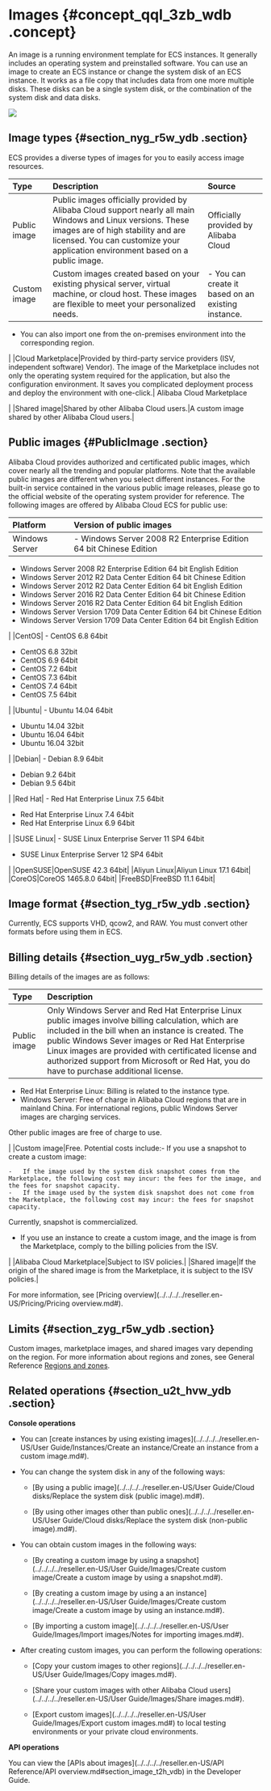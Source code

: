 # Images {#concept_qql_3zb_wdb .concept}

An image is a running environment template for ECS instances. It generally includes an operating system and preinstalled software. You can use an image to create an ECS instance or change the system disk of an ECS instance. It works as a file copy that includes data from one more multiple disks. These disks can be a single system disk, or the combination of the system disk and data disks.

![](http://static-aliyun-doc.oss-cn-hangzhou.aliyuncs.com/assets/img/9572/15416586395238_en-US.png)

## Image types {#section_nyg_r5w_ydb .section}

ECS provides a diverse types of images for you to easily access image resources.

|Type|Description |Source|
|:---|:-----------|:-----|
|Public image|Public images officially provided by Alibaba Cloud support nearly all main Windows and Linux versions. These images are of high stability and are licensed. You can customize your application environment based on a public image.|Officially provided by Alibaba Cloud|
|Custom image|Custom images created based on your existing physical server, virtual machine, or cloud host. These images are flexible to meet your personalized needs.| -   You can create it based on an existing instance.
-   You can also import one from the on-premises environment into the corresponding region.

 |
|Cloud Marketplace|Provided by third-party service providers \(ISV, independent software\) Vendor\). The image of the Marketplace includes not only the operating system required for the application, but also the configuration environment. It saves you complicated deployment process and deploy the environment with one-click.| Alibaba Cloud Marketplace

 |
|Shared image|Shared by other Alibaba Cloud users.|A custom image shared by other Alibaba Cloud users.|

## Public images {#PublicImage .section}

Alibaba Cloud provides authorized and certificated public images, which cover nearly all the trending and popular platforms. Note that the available public images are different when you select different instances. For the built-in service contained in the various public image releases, please go to the official website of the operating system provider for reference. The following images are offered by Alibaba Cloud ECS for public use:

|Platform|Version of public images|
|:-------|:-----------------------|
|Windows Server| -   Windows Server 2008 R2 Enterprise Edition 64 bit Chinese Edition
-   Windows Server 2008 R2 Enterprise Edition 64 bit English Edition
-   Windows Server 2012 R2 Data Center Edition 64 bit Chinese Edition
-   Windows Server 2012 R2 Data Center Edition 64 bit English Edition
-   Windows Server 2016 R2 Data Center Edition 64 bit Chinese Edition
-   Windows Server 2016 R2 Data Center Edition 64 bit English Edition
-   Windows Server Version 1709 Data Center Edition 64 bit Chinese Edition
-   Windows Server Version 1709 Data Center Edition 64 bit English Edition

 |
|CentOS| -   CentOS 6.8 64bit
-   CentOS 6.8 32bit
-   CentOS 6.9 64bit
-   CentOS 7.2 64bit
-   CentOS 7.3 64bit
-   CentOS 7.4 64bit
-   CentOS 7.5 64bit

 |
|Ubuntu| -   Ubuntu 14.04 64bit
-   Ubuntu 14.04 32bit
-   Ubuntu 16.04 64bit
-   Ubuntu 16.04 32bit

 |
|Debian| -   Debian 8.9 64bit
-   Debian 9.2 64bit
-   Debian 9.5 64bit

 |
|Red Hat| -   Red Hat Enterprise Linux 7.5 64bit
-   Red Hat Enterprise Linux 7.4 64bit
-   Red Hat Enterprise Linux 6.9 64bit

 |
|SUSE Linux| -   SUSE Linux Enterprise Server 11 SP4 64bit
-   SUSE Linux Enterprise Server 12 SP4 64bit

 |
|OpenSUSE|OpenSUSE 42.3 64bit|
|Aliyun Linux|Aliyun Linux 17.1 64bit|
|CoreOS|CoreOS 1465.8.0 64bit|
|FreeBSD|FreeBSD 11.1 64bit|

## Image format {#section_tyg_r5w_ydb .section}

Currently, ECS supports VHD, qcow2, and RAW. You must convert other formats before using them in ECS.

## Billing details {#section_uyg_r5w_ydb .section}

Billing details of the images are as follows:

|Type|Description|
|:---|:----------|
|Public image| Only Windows Server and Red Hat Enterprise Linux public images involve billing calculation, which are included in the bill when an instance is created. The public Windows Sever images or Red Hat Enterprise Linux images are provided with certificated license and authorized support from Microsoft or Red Hat, you do have to purchase additional license.

-   Red Hat Enterprise Linux: Billing is related to the instance type.
-   Windows Server: Free of charge in Alibaba Cloud regions that are in mainland China. For international regions, public Windows Server images are charging services.

 Other public images are free of charge to use.

 |
|Custom image|Free. Potential costs include:-   If you use a snapshot to create a custom image:

    -   If the image used by the system disk snapshot comes from the Marketplace, the following cost may incur: the fees for the image, and the fees for snapshot capacity.
    -   If the image used by the system disk snapshot does not come from the Marketplace, the following cost may incur: the fees for snapshot capacity.
Currently, snapshot is commercialized.

-   If you use an instance to create a custom image, and the image is from the Marketplace, comply to the billing policies from the ISV.

|
|Alibaba Cloud Marketplace|Subject to ISV policies.|
|Shared image|If the origin of the shared image is from the Marketplace, it is subject to the ISV policies.|

For more information, see [Pricing overview](../../../../reseller.en-US/Pricing/Pricing overview.md#).

## Limits {#section_zyg_r5w_ydb .section}

Custom images, marketplace images, and shared images vary depending on the region. For more information about regions and zones, see General Reference [Regions and zones](https://partners-intl.aliyun.com/help/doc-detail/40654.htm).

## Related operations {#section_u2t_hvw_ydb .section}

**Console operations**

-   You can [create instances by using existing images](../../../../reseller.en-US/User Guide/Instances/Create an instance/Create an instance from a custom image.md#).

-   You can change the system disk in any of the following ways:
    -   [By using a public image](../../../../reseller.en-US/User Guide/Cloud disks/Replace the system disk (public image).md#).

    -   [By using other images other than public ones](../../../../reseller.en-US/User Guide/Cloud disks/Replace the system disk (non-public image).md#).

-   You can obtain custom images in the following ways:
    -   [By creating a custom image by using a snapshot](../../../../reseller.en-US/User Guide/Images/Create custom image/Create a custom image by using a snapshot.md#).

    -   [By creating a custom image by using a an instance](../../../../reseller.en-US/User Guide/Images/Create custom image/Create a custom image by using an instance.md#).

    -   [By importing a custom image](../../../../reseller.en-US/User Guide/Images/Import images/Notes for importing images.md#).

-   After creating custom images, you can perform the following operations:
    -   [Copy your custom images to other regions](../../../../reseller.en-US/User Guide/Images/Copy images.md#).

    -   [Share your custom images with other Alibaba Cloud users](../../../../reseller.en-US/User Guide/Images/Share images.md#).

    -   [Export custom images](../../../../reseller.en-US/User Guide/Images/Export custom images.md#) to local testing environments or your private cloud environments.


**API operations**

You can view the [APIs about images](../../../../reseller.en-US/API Reference/API overview.md#section_image_t2h_vdb) in the Developer Guide.

